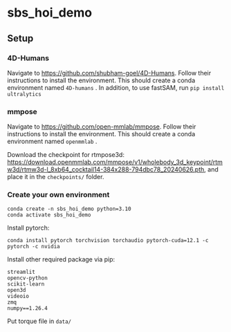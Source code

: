 # sbs_hoi_demo

## Setup
### 4D-Humans

Navigate to https://github.com/shubham-goel/4D-Humans. Follow their instructions to install the environment.
This should create a conda environment named 
`
4D-humans
`
.
In addition, to use fastSAM, run
`
pip install ultralytics
`

### mmpose

Navigate to https://github.com/open-mmlab/mmpose. Follow their instructions to install the environment.
This should create a conda environment named
`
openmmlab
`
.

Download the checkpoint for rtmpose3d: https://download.openmmlab.com/mmpose/v1/wholebody_3d_keypoint/rtmw3d/rtmw3d-l_8xb64_cocktail14-384x288-794dbc78_20240626.pth, and place it in the 
`
checkpoints/
`
folder.

### Create your own environment

```
conda create -n sbs_hoi_demo python=3.10
conda activate sbs_hoi_demo
```

Install pytorch:
```
conda install pytorch torchvision torchaudio pytorch-cuda=12.1 -c pytorch -c nvidia
```

Install other required package via pip:
``` 
streamlit
opencv-python
scikit-learn
open3d
videoio
zmq
numpy==1.26.4
```

Put torque file in 
`
data/
`

